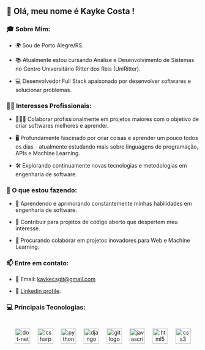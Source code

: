 ## 👋  Olá, meu nome é Kayke Costa !

### **🎓 Sobre Mim:**

- 🌍 Sou de Porto Alegre/RS.
* 📚 Atualmente estou cursando Análise e Desenvolvimento de Sistemas no Centro Universitário Ritter dos Reis (UniRitter).
+ 💻 Desenvolvedor Full Stack apaixonado por desenvolver softwares e solucionar problemas.

### **👩‍💻 Interesses Profissionais:**

- 🧑🏻‍💼 Colaborar profissionalmente em projetos maiores com o objetivo de criar softwares melhores e aprender.
* 🖥️ Profundamente fascinado por criar coisas e aprender um pouco todos os dias - atualmente estudando mais sobre linguagens de programação, APIs e Machine Learning.
+ 🛠️ Explorando continuamente novas tecnologias e metodologias em engenharia de software.

### **🌱 O que estou fazendo:**
- 📖 Aprendendo e aprimorando constantemente minhas habilidades em engenharia de software.
* 🔄 Contribuir para projetos de código aberto que despertem meu interesse.
+ 🤝 Procurando colaborar em projetos inovadores para Web e Machine Learning.

### **📫 Entre em contato:**
- 📧 Email: kaykecsgit@gmail.com<br/>
+ 🔗 [Linkedin profile](https://www.linkedin.com/in/kayke-costa-a90324267/).<br/>



### 💻 Principais Tecnologias:


###

<br clear="both">

<div align="center">
  <img src="https://cdn.jsdelivr.net/gh/devicons/devicon/icons/dot-net/dot-net-original.svg" height="40" alt="dot-net logo"  />
  <img width="12" />
  <img src="https://cdn.jsdelivr.net/gh/devicons/devicon/icons/csharp/csharp-original.svg" height="40" alt="csharp logo"  />
  <img width="12" />
  <img src="https://cdn.jsdelivr.net/gh/devicons/devicon/icons/python/python-original-wordmark.svg" height="40" alt="python logo"  />
  <img width="12" />
  <img src="https://cdn.jsdelivr.net/gh/devicons/devicon/icons/django/django-plain-wordmark.svg" height="40" alt="django logo"  />
  <img width="12" />
  <img src="https://cdn.jsdelivr.net/gh/devicons/devicon/icons/git/git-original.svg" height="40" alt="git logo"  />
  <img width="12" />
  <img src="https://cdn.jsdelivr.net/gh/devicons/devicon/icons/javascript/javascript-original.svg" height="40" alt="javascript logo"  />
  <img width="12" />
  <img src="https://cdn.jsdelivr.net/gh/devicons/devicon/icons/html5/html5-original.svg" height="40" alt="html5 logo"  />
  <img width="12" />
  <img src="https://cdn.jsdelivr.net/gh/devicons/devicon/icons/css3/css3-original.svg" height="40" alt="css3 logo"  />
</div>

###
